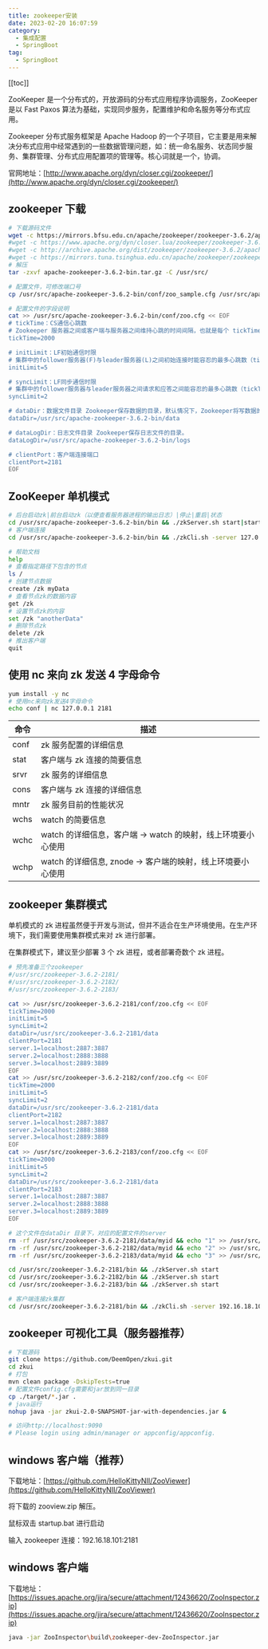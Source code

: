 ```yaml
---
title: zookeeper安装
date: 2023-02-20 16:07:59
category: 
  - 集成配置
  - SpringBoot
tag: 
  - SpringBoot
---
```


<!-- more -->

[[toc]]

ZooKeeper 是一个分布式的，开放源码的分布式应用程序协调服务，ZooKeeper 是以 Fast Paxos 算法为基础，实现同步服务，配置维护和命名服务等分布式应用。

Zookeeper 分布式服务框架是 Apache Hadoop 的一个子项目，它主要是用来解决分布式应用中经常遇到的一些数据管理问题，如：统一命名服务、状态同步服务、集群管理、分布式应用配置项的管理等。核心词就是一个，协调。

官网地址：[http://www.apache.org/dyn/closer.cgi/zookeeper/](http://www.apache.org/dyn/closer.cgi/zookeeper/)

<!-- more -->

## zookeeper 下载

```bash
# 下载源码文件
wget -c https://mirrors.bfsu.edu.cn/apache/zookeeper/zookeeper-3.6.2/apache-zookeeper-3.6.2-bin.tar.gz
#wget -c https://www.apache.org/dyn/closer.lua/zookeeper/zookeeper-3.6.2/apache-zookeeper-3.6.2-bin.tar.gz
#wget -c http://archive.apache.org/dist/zookeeper/zookeeper-3.6.2/apache-zookeeper-3.6.2-bin.tar.gz
#wget -c https://mirrors.tuna.tsinghua.edu.cn/apache/zookeeper/zookeeper-3.6.2/apache-zookeeper-3.6.2-bin.tar.gz
# 解压
tar -zxvf apache-zookeeper-3.6.2-bin.tar.gz -C /usr/src/

# 配置文件，可修改端口号
cp /usr/src/apache-zookeeper-3.6.2-bin/conf/zoo_sample.cfg /usr/src/apache-zookeeper-3.6.2-bin/conf/zoo.cfg

# 配置文件的字段说明
cat >> /usr/src/apache-zookeeper-3.6.2-bin/conf/zoo.cfg << EOF
# tickTime：CS通信心跳数
# Zookeeper 服务器之间或客户端与服务器之间维持心跳的时间间隔，也就是每个 tickTime 时间就会发送一个心跳。tickTime以毫秒为单位。
tickTime=2000

# initLimit：LF初始通信时限
# 集群中的follower服务器(F)与leader服务器(L)之间初始连接时能容忍的最多心跳数（tickTime的数量）。
initLimit=5

# syncLimit：LF同步通信时限
# 集群中的follower服务器与leader服务器之间请求和应答之间能容忍的最多心跳数（tickTime的数量）。
syncLimit=2

# dataDir：数据文件目录 Zookeeper保存数据的目录，默认情况下，Zookeeper将写数据的日志文件也保存在这个目录里。
dataDir=/usr/src/apache-zookeeper-3.6.2-bin/data

# dataLogDir：日志文件目录 Zookeeper保存日志文件的目录。
dataLogDir=/usr/src/apache-zookeeper-3.6.2-bin/logs

# clientPort：客户端连接端口
clientPort=2181
EOF
```

## ZooKeeper 单机模式

```bash
# 后台启动zk|前台启动zk（以便查看服务器进程的输出日志）|停止|重启|状态
cd /usr/src/apache-zookeeper-3.6.2-bin/bin && ./zkServer.sh start|start-foreground|stop|restart|status
# 客户端连接
cd /usr/src/apache-zookeeper-3.6.2-bin/bin && ./zkCli.sh -server 127.0.0.1:2181

# 帮助文档
help
# 查看指定路径下包含的节点
ls /
# 创建节点数据
create /zk myData
# 查看节点zk的数据内容
get /zk
# 设置节点zk的内容
set /zk "anotherData"
# 删除节点zk
delete /zk
# 推出客户端
quit
```

## 使用 nc 来向 zk 发送 4 字母命令

```bash
yum install -y nc
# 使用nc来向zk发送4字母命令
echo conf | nc 127.0.0.1 2181
```

| 命令 | 描述                                                         |
| ---- | ------------------------------------------------------------ |
| conf | zk 服务配置的详细信息                                        |
| stat | 客户端与 zk 连接的简要信息                                   |
| srvr | zk 服务的详细信息                                            |
| cons | 客户端与 zk 连接的详细信息                                   |
| mntr | zk 服务目前的性能状况                                        |
| wchs | watch 的简要信息                                             |
| wchc | watch 的详细信息，客户端 -> watch 的映射，线上环境要小心使用 |
| wchp | watch 的详细信息, znode -> 客户端的映射，线上环境要小心使用  |

## zookeeper 集群模式

单机模式的 zk 进程虽然便于开发与测试，但并不适合在生产环境使用。在生产环境下，我们需要使用集群模式来对 zk 进行部署。

在集群模式下，建议至少部署 3 个 zk 进程，或者部署奇数个 zk 进程。

```bash
# 预先准备三个zookeeper
#/usr/src/zookeeper-3.6.2-2181/
#/usr/src/zookeeper-3.6.2-2182/
#/usr/src/zookeeper-3.6.2-2183/

cat >> /usr/src/zookeeper-3.6.2-2181/conf/zoo.cfg << EOF
tickTime=2000
initLimit=5
syncLimit=2
dataDir=/usr/src/zookeeper-3.6.2-2181/data
clientPort=2181
server.1=localhost:2887:3887
server.2=localhost:2888:3888
server.3=localhost:2889:3889
EOF
cat >> /usr/src/zookeeper-3.6.2-2182/conf/zoo.cfg << EOF
tickTime=2000
initLimit=5
syncLimit=2
dataDir=/usr/src/zookeeper-3.6.2-2181/data
clientPort=2182
server.1=localhost:2887:3887
server.2=localhost:2888:3888
server.3=localhost:2889:3889
EOF
cat >> /usr/src/zookeeper-3.6.2-2183/conf/zoo.cfg << EOF
tickTime=2000
initLimit=5
syncLimit=2
dataDir=/usr/src/zookeeper-3.6.2-2181/data
clientPort=2183
server.1=localhost:2887:3887
server.2=localhost:2888:3888
server.3=localhost:2889:3889
EOF

# 这个文件在dataDir 目录下，对应的配置文件的server
rm -rf /usr/src/zookeeper-3.6.2-2181/data/myid && echo "1" >> /usr/src/zookeeper-3.6.2-2181/data/myid
rm -rf /usr/src/zookeeper-3.6.2-2182/data/myid && echo "2" >> /usr/src/zookeeper-3.6.2-2182/data/myid
rm -rf /usr/src/zookeeper-3.6.2-2183/data/myid && echo "3" >> /usr/src/zookeeper-3.6.2-2183/data/myid

cd /usr/src/zookeeper-3.6.2-2181/bin && ./zkServer.sh start
cd /usr/src/zookeeper-3.6.2-2182/bin && ./zkServer.sh start
cd /usr/src/zookeeper-3.6.2-2183/bin && ./zkServer.sh start

# 客户端连接zk集群
cd /usr/src/zookeeper-3.6.2-2181/bin && ./zkCli.sh -server 192.16.18.101:2181,192.16.18.101:2182,192.16.18.101:2183
```

## zookeeper 可视化工具（服务器推荐）

```bash
# 下载源码
git clone https://github.com/DeemOpen/zkui.git
cd zkui
# 打包
mvn clean package -DskipTests=true
# 配置文件config.cfg需要和jar放到同一目录
cp ./target/*.jar .
# java运行
nohup java -jar zkui-2.0-SNAPSHOT-jar-with-dependencies.jar &

# 访问http://localhost:9090
# Please login using admin/manager or appconfig/appconfig.
```

## windows 客户端（推荐）

下载地址：[https://github.com/HelloKittyNII/ZooViewer](https://github.com/HelloKittyNII/ZooViewer)

将下载的 zooview.zip 解压。

鼠标双击 startup.bat 进行启动

输入 zookeeper 连接：192.16.18.101:2181

## windows 客户端

下载地址：[https://issues.apache.org/jira/secure/attachment/12436620/ZooInspector.zip](https://issues.apache.org/jira/secure/attachment/12436620/ZooInspector.zip)

```bash
java -jar ZooInspector\build\zookeeper-dev-ZooInspector.jar
```
